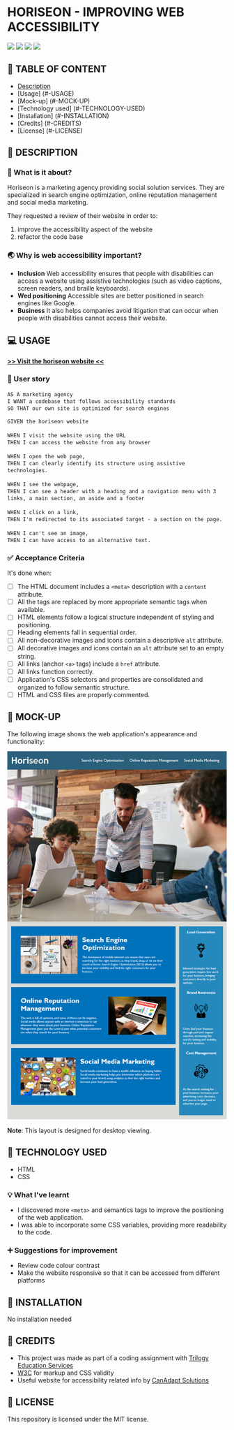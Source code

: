 
# HORISEON - IMPROVING WEB ACCESSIBILITY
![](https://img.shields.io/badge/html-HTML5-orange?logo=html5)
![](https://img.shields.io/badge/css-CSS3-%231572B6)
![](https://img.shields.io/w3c-validation/html?targetUrl=https%3A%2F%2Fsenseilein.github.io%2Fchallenge1-horiseon%2F)
![](https://img.shields.io/github/license/senseilein/challenge1-horiseon)

## 🚩 TABLE OF CONTENT
- [Description](#-description)
- [Usage] (#-USAGE)
- [Mock-up] (#-MOCK-UP)
- [Technology used] (#-TECHNOLOGY-USED)
- [Installation] (#-INSTALLATION)
- [Credits] (#-CREDITS)
- [License] (#-LICENSE)

## 📖 DESCRIPTION

### 🎯 What is it about?
Horiseon is a marketing agency providing social solution services. They are specialized in search engine optimization, online reputation management and social media marketing.

They requested a review of their website in order to:
1. improve the accessibility aspect of the website
2. refactor the code base

### 🌏 Why is web accessibility important?

- **Inclusion** Web accessibility ensures that people with disabilities can access a website using assistive technologies (such as video captions, screen readers, and braille keyboards).   
- **Wed positioning** Accessible sites are better positioned in search engines like Google.   
- **Business** It also helps companies avoid litigation that can occur when people with disabilities cannot access their website.

## 💻 USAGE

[**>> Visit the horiseon website <<**](https://senseilein.github.io/challenge1-horiseon/)

### 💬 User story

```
AS A marketing agency  
I WANT a codebase that follows accessibility standards   
SO THAT our own site is optimized for search engines
```

```
GIVEN the horiseon website

WHEN I visit the website using the URL
THEN I can access the website from any browser 

WHEN I open the web page,   
THEN I can clearly identify its structure using assistive technologies. 

WHEN I see the webpage,
THEN I can see a header with a heading and a navigation menu with 3 links, a main section, an aside and a footer

WHEN I click on a link,  
THEN I'm redirected to its associated target - a section on the page.

WHEN I can't see an image,  
THEN I can have access to an alternative text.

```

### ✅ Acceptance Criteria
It's done when:  
- [ ]  The HTML document includes a `<meta>` description with a `content` attribute.  
- [ ]  All the tags are replaced by more appropriate semantic tags when available.  
- [ ]  HTML elements follow a logical structure independent of styling and positioning.  
- [ ]  Heading elements fall in sequential order.  
- [ ]  All non-decorative images and icons contain a descriptive `alt` attribute.  
- [ ]  All decorative images and icons contain an `alt` attribute set to an empty string.  
- [ ]  All links (anchor `<a>` tags) include a `href` attribute.  
- [ ]  All links function correctly.  
- [ ]  Application's CSS selectors and properties are consolidated and organized to follow semantic structure.  
- [ ]  HTML and CSS files are properly commented.  

## 🎨 MOCK-UP
The following image shows the web application's appearance and functionality:

![The Horiseon webpage includes a navigation bar, a header image, and cards with text and images at the bottom of the page.](Assets/01-html-css-git-challenge-demo.png)
 
**Note**: This layout is designed for desktop viewing.

## 🔧 TECHNOLOGY USED
- HTML  
- CSS

### 💡 What I've learnt
- I discovered more `<meta>` and semantics tags to improve the positioning of the web application.  
- I was able to incorporate some CSS variables, providing more readability to the code.

### ➕ Suggestions for improvement
- Review code colour contrast  
- Make the website responsive so that it can be accessed from different platforms

## 🚀 INSTALLATION
No installation needed

## 💬 CREDITS
- This project was made as part of a coding assignment with [Trilogy Education Services](https://skillsforlife.edx.org/?utm_source=govuk)   
- [W3C](https://validator.w3.org/) for markup and CSS validity  
- Useful website for accessibility related info by [CanAdapt Solutions](https://www.davidmacd.com/blog/alternate-text-for-css-background-images.html)

## 📜 LICENSE 
This repository is licensed under the MIT license.
